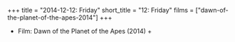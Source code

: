 +++
title = "2014-12-12: Friday"
short_title = "12: Friday"
films = ["dawn-of-the-planet-of-the-apes-2014"]
+++


* Film: Dawn of the Planet of the Apes (2014) +
